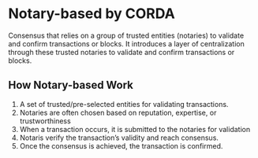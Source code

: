 # Notary-based by CORDA
Consensus that relies on a group of trusted entities (notaries) to validate and confirm transactions or blocks. It introduces a layer of centralization through these trusted notaries to validate and confirm transactions or blocks.

## How Notary-based Work
1. A set of trusted/pre-selected entities for validating transactions.
2. Notaries are often chosen based on reputation, expertise, or trustworthiness
3. When a transaction occurs, it is submitted to the notaries for validation
4. Notaris verify the transaction’s validity and reach consensus.
5. Once the consensus is achieved, the transaction is confirmed.











